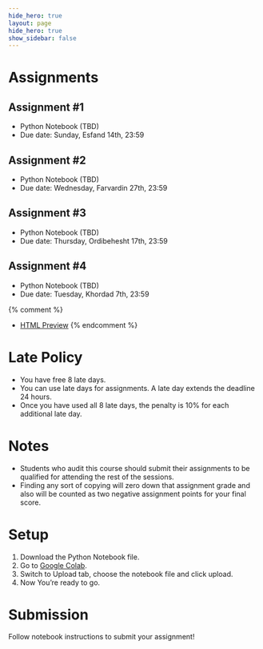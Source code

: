 ```yaml
---
hide_hero: true
layout: page
hide_hero: true
show_sidebar: false
---
```


# Assignments

## Assignment #1
* Python Notebook (TBD)
* Due date: Sunday, Esfand 14th, 23:59

## Assignment #2
* Python Notebook (TBD)
* Due date: Wednesday, Farvardin 27th, 23:59

## Assignment #3
* Python Notebook (TBD)
* Due date: Thursday, Ordibehesht 17th, 23:59

## Assignment #4
<!-- * [Python Notebook](https://github.com/teias-courses/nlp99/raw/gh-pages/assignments/NLP_Assignment_4.ipynb) -->
* Python Notebook (TBD)
* Due date: Tuesday, Khordad 7th, 23:59

{% comment %} 
* [HTML Preview](assignments/Assignment_1)
{% endcomment %}

# Late Policy
* You have free 8 late days.
* You can use late days for assignments. A late day extends the deadline 24 hours.
* Once you have used all 8 late days, the penalty is 10% for each additional late day.

# Notes
* Students who audit this course should submit their assignments to be qualified for attending the rest of the sessions.
* Finding any sort of copying will zero down that assignment grade and also will be counted as two negative assignment points for your final score.

# Setup
1. Download the Python Notebook file.
2. Go to [Google Colab](https://colab.research.google.com/).
3. Switch to Upload tab, choose the notebook file and click upload.
4. Now You’re ready to go.

# Submission
Follow notebook instructions to submit your assignment!
